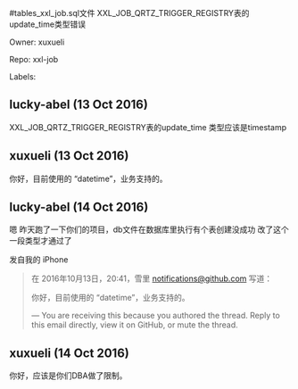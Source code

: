 #tables_xxl_job.sql文件 XXL_JOB_QRTZ_TRIGGER_REGISTRY表的update_time类型错误

Owner: xuxueli

Repo: xxl-job

Labels: 

## lucky-abel (13 Oct 2016)

XXL_JOB_QRTZ_TRIGGER_REGISTRY表的update_time 类型应该是timestamp


## xuxueli (13 Oct 2016)

你好，目前使用的 “datetime”，业务支持的。


## lucky-abel (14 Oct 2016)

嗯 昨天跑了一下你们的项目，db文件在数据库里执行有个表创建没成功 改了这个一段类型才通过了

发自我的 iPhone

> 在 2016年10月13日，20:41，雪里 notifications@github.com 写道：
> 
> 你好，目前使用的 “datetime”，业务支持的。
> 
> —
> You are receiving this because you authored the thread.
> Reply to this email directly, view it on GitHub, or mute the thread.


## xuxueli (14 Oct 2016)

你好，应该是你们DBA做了限制。


